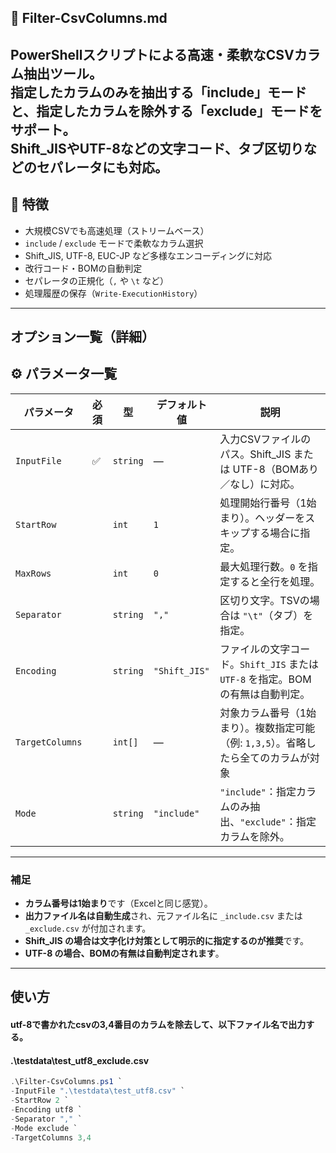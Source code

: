 ## 📄 Filter-CsvColumns.md

PowerShellスクリプトによる高速・柔軟なCSVカラム抽出ツール。  
指定したカラムのみを抽出する「include」モードと、指定したカラムを除外する「exclude」モードをサポート。  
Shift_JISやUTF-8などの文字コード、タブ区切りなどのセパレータにも対応。
---

## 🚀 特徴

- 大規模CSVでも高速処理（ストリームベース）
- `include` / `exclude` モードで柔軟なカラム選択
- Shift_JIS, UTF-8, EUC-JP など多様なエンコーディングに対応
- 改行コード・BOMの自動判定
- セパレータの正規化（`,` や `\t` など）
- 処理履歴の保存（`Write-ExecutionHistory`）

---

## オプション一覧（詳細）
## ⚙️ パラメータ一覧

| パラメータ        | 必須 | 型       | デフォルト値 | 説明 |
|-------------------|------|----------|--------------|------|
| `InputFile`       | ✅   | `string` | ―            | 入力CSVファイルのパス。Shift_JIS または UTF-8（BOMあり／なし）に対応。 |
| `StartRow`        |    | `int`    | `1`          | 処理開始行番号（1始まり）。ヘッダーをスキップする場合に指定。 |
| `MaxRows`         |    | `int`    | `0`          | 最大処理行数。`0` を指定すると全行を処理。 |
| `Separator`       |    | `string` | `","`        | 区切り文字。TSVの場合は `"\t"`（タブ）を指定。 |
| `Encoding`        |    | `string` | `"Shift_JIS"` | ファイルの文字コード。`Shift_JIS` または `UTF-8` を指定。BOMの有無は自動判定。 |
| `TargetColumns`   |    | `int[]`  | ―            | 対象カラム番号（1始まり）。複数指定可能（例: `1,3,5`）。省略したら全てのカラムが対象 |
| `Mode`            |    | `string` | `"include"`  | `"include"`：指定カラムのみ抽出、`"exclude"`：指定カラムを除外。 |

---

### 補足

- **カラム番号は1始まり**です（Excelと同じ感覚）。
- **出力ファイル名は自動生成**され、元ファイル名に `_include.csv` または `_exclude.csv` が付加されます。
- **Shift_JIS の場合は文字化け対策として明示的に指定するのが推奨**です。
- **UTF-8 の場合、BOMの有無は自動判定されます**。

---

## 使い方

#### utf-8で書かれたcsvの3,4番目のカラムを除去して、以下ファイル名で出力する。
#### .\testdata\test_utf8_exclude.csv
```powershell
.\Filter-CsvColumns.ps1 `
-InputFile ".\testdata\test_utf8.csv" `
-StartRow 2 `
-Encoding utf8 `
-Separator "," `
-Mode exclude `
-TargetColumns 3,4  

````